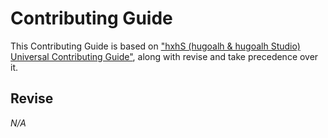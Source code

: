# Contributing Guide

This Contributing Guide is based on ["hxhS (hugoalh & hugoalh Studio) Universal Contributing Guide"](https://github.com/hugoalh/hugoalh/blob/main/universal-guide/contributing.md), along with revise and take precedence over it.

## Revise

*N/A*
